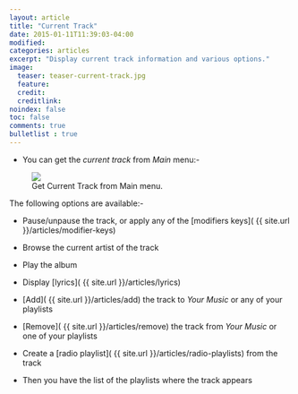 ```yaml
---
layout: article
title: "Current Track"
date: 2015-01-11T11:39:03-04:00
modified:
categories: articles
excerpt: "Display current track information and various options."
image:
  teaser: teaser-current-track.jpg
  feature:
  credit: 
  creditlink:
noindex: false
toc: false
comments: true
bulletlist : true
---
```


* You can get the _current track_ from *Main* menu:-

<figure>
	<img src="{{ site.url }}/images/current-track1.jpg"></a>
	<figcaption>Get Current Track from Main menu.</figcaption>
</figure>

The following options are available:-

* Pause/unpause the track, or apply any of the [modifiers keys]( {{ site.url }}/articles/modifier-keys)

* Browse the current artist of the track

* Play the album

* Display [lyrics]( {{ site.url }}/articles/lyrics)

* [Add]( {{ site.url }}/articles/add) the track to _Your Music_ or any of your playlists

* [Remove]( {{ site.url }}/articles/remove) the track from _Your Music_ or one of your playlists

* Create a [radio playlist]( {{ site.url }}/articles/radio-playlists) from the track

* Then you have the list of the playlists where the track appears
